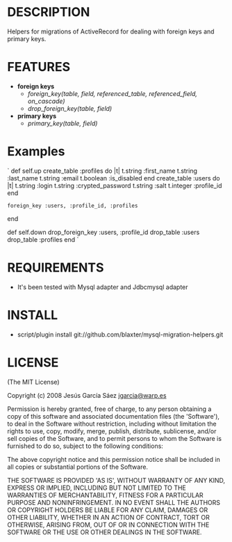 DESCRIPTION
===========

Helpers for migrations of ActiveRecord for dealing with foreign keys and primary keys.

FEATURES
========

 * **foreign keys**
   * *foreign_key(table, field, referenced_table, referenced_field, on_cascade)*
   * *drop_foreign_key(table, field)*
 * **primary keys**
   * *primary_key(table, field)*

Examples
========
`
  def self.up
    create_table :profiles do |t|
      t.string  :first_name
      t.string  :last_name
      t.string  :email
      t.boolean :is_disabled
    end
    create_table :users do |t|
      t.string  :login
      t.string  :crypted_password
      t.string  :salt
      t.integer :profile_id
    end

    foreign_key :users, :profile_id, :profiles
  end

  def self.down
    drop_foreign_key :users, :profile_id
    drop_table       :users
    drop_table       :profiles
  end
`

REQUIREMENTS
============

 * It's been tested with Mysql adapter and Jdbcmysql adapter

INSTALL
=======

 * script/plugin install git://github.com/blaxter/mysql-migration-helpers.git

LICENSE
=======

(The MIT License)

Copyright (c) 2008 Jesús García Sáez <jgarcia@warp.es>

Permission is hereby granted, free of charge, to any person obtaining
a copy of this software and associated documentation files (the
'Software'), to deal in the Software without restriction, including
without limitation the rights to use, copy, modify, merge, publish,
distribute, sublicense, and/or sell copies of the Software, and to
permit persons to whom the Software is furnished to do so, subject to
the following conditions:

The above copyright notice and this permission notice shall be
included in all copies or substantial portions of the Software.

THE SOFTWARE IS PROVIDED 'AS IS', WITHOUT WARRANTY OF ANY KIND,
EXPRESS OR IMPLIED, INCLUDING BUT NOT LIMITED TO THE WARRANTIES OF
MERCHANTABILITY, FITNESS FOR A PARTICULAR PURPOSE AND NONINFRINGEMENT.
IN NO EVENT SHALL THE AUTHORS OR COPYRIGHT HOLDERS BE LIABLE FOR ANY
CLAIM, DAMAGES OR OTHER LIABILITY, WHETHER IN AN ACTION OF CONTRACT,
TORT OR OTHERWISE, ARISING FROM, OUT OF OR IN CONNECTION WITH THE
SOFTWARE OR THE USE OR OTHER DEALINGS IN THE SOFTWARE.
